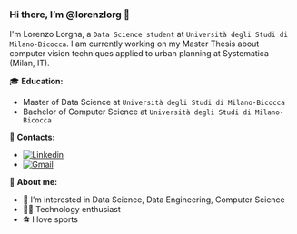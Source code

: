 ### Hi there, I’m @lorenzlorg 👋

I'm Lorenzo Lorgna, a `Data Science student` at `Università degli Studi di Milano-Bicocca`. I am currently working on my Master Thesis about computer vision techniques applied to urban planning at Systematica (Milan, IT).

:mortar_board: **Education:**
 - Master of Data Science at `Università degli Studi di Milano-Bicocca`
 - Bachelor of Computer Science at `Università degli Studi di Milano-Bicocca`

:loudspeaker: **Contacts:**
- [![Linkedin](https://img.shields.io/badge/LinkedIn-0077B5?style=flat&logo=linkedin&logoColor=white)](https://www.linkedin.com/in/lorenzo-lorgna/)
- [![Gmail](https://img.shields.io/badge/Gmail-D14836?style=flat&logo=gmail&logoColor=white)](mailto:lorenzlorg@gmail.com)
  
:boy: **About me:**
- 👀 I’m interested in Data Science, Data Engineering, Computer Science
- 👨‍💻 Technology enthusiast
- ⚽️ I love sports
